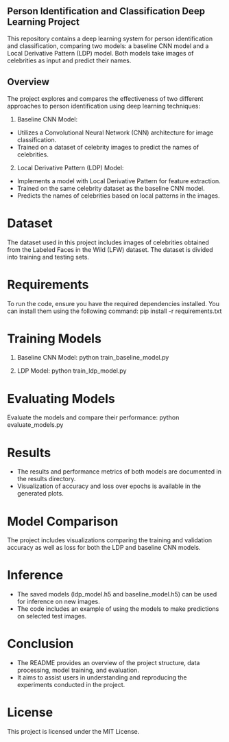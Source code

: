## Person Identification and Classification Deep Learning Project

This repository contains a deep learning system for person identification and classification, comparing two models: a baseline CNN model and a Local Derivative Pattern (LDP) model. Both models take images of celebrities as input and predict their names.

## Overview
The project explores and compares the effectiveness of two different approaches to person identification using deep learning techniques:

1) Baseline CNN Model:
- Utilizes a Convolutional Neural Network (CNN) architecture for image classification.
- Trained on a dataset of celebrity images to predict the names of celebrities.

2) Local Derivative Pattern (LDP) Model:
- Implements a model with Local Derivative Pattern for feature extraction.
- Trained on the same celebrity dataset as the baseline CNN model.
- Predicts the names of celebrities based on local patterns in the images.

# Dataset
The dataset used in this project includes images of celebrities obtained from the Labeled Faces in the Wild (LFW) dataset. The dataset is divided into training and testing sets.

# Requirements
To run the code, ensure you have the required dependencies installed. 
You can install them using the following command:
pip install -r requirements.txt

# Training Models
1) Baseline CNN Model:
python train_baseline_model.py

2) LDP Model:
python train_ldp_model.py

# Evaluating Models
Evaluate the models and compare their performance:
python evaluate_models.py

# Results
- The results and performance metrics of both models are documented in the results directory. 
- Visualization of accuracy and loss over epochs is available in the generated plots.

# Model Comparison
The project includes visualizations comparing the training and validation accuracy as well as loss for both the LDP and baseline CNN models.

# Inference
- The saved models (ldp_model.h5 and baseline_model.h5) can be used for inference on new images. 
- The code includes an example of using the models to make predictions on selected test images.

# Conclusion
- The README provides an overview of the project structure, data processing, model training, and evaluation. 
- It aims to assist users in understanding and reproducing the experiments conducted in the project.

# License
This project is licensed under the MIT License.